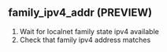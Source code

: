 
## family_ipv4_addr (PREVIEW)

1. Wait for localnet family state ipv4 available
1. Check that family ipv4 address matches

